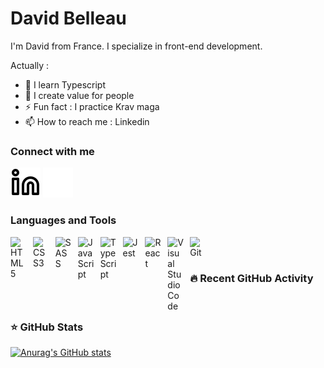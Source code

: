 # David Belleau

I'm David from France. I specialize in front-end development.

Actually :

- 🔭 I learn Typescript
- 👯 I create value for people
- ⚡ Fun fact : I practice Krav maga
- 📫 How to reach me : Linkedin

### Connect with me

[![img_contact](./img/linkedin-light.svg)](https://www.linkedin.com/in/david-belleau/#gh-light-mode-only)
[![img_contact](./img/linkedin-dark.svg)](https://www.linkedin.com/in/david-belleau/#gh-dark-mode-only)

### Languages and Tools

[<img src="https://cdn.jsdelivr.net/gh/devicons/devicon/icons/html5/html5-original.svg" alt="HTML5" style="padding-right:0.62rem;" align="left" width="26px"/>][html5]
[<img src="https://cdn.jsdelivr.net/gh/devicons/devicon/icons/css3/css3-original.svg" alt="CSS3" style="padding-right:0.62rem;" align="left" width="26px"/>][css3]
[<img src="https://cdn.jsdelivr.net/gh/devicons/devicon/icons/sass/sass-original.svg" alt="SASS" style="padding-right:0.62rem;" align="left" width="26px"/>][sass]
[<img src="https://cdn.jsdelivr.net/gh/devicons/devicon/icons/javascript/javascript-original.svg" alt="JavaScript" style="padding-right:0.62rem;" align="left" width="26px"/>][javascript]
[<img src="https://cdn.jsdelivr.net/gh/devicons/devicon/icons/typescript/typescript-original.svg" alt="TypeScript" style="padding-right:0.62rem;" align="left" width="26px"/>][typescript]
[<img src="https://cdn.jsdelivr.net/gh/devicons/devicon/icons/jest/jest-plain.svg" alt="Jest" style="padding-right:0.62rem;" align="left" width="26px"/>][jest]
[<img src="https://cdn.jsdelivr.net/gh/devicons/devicon/icons/react/react-original.svg" alt="React" style="padding-right:0.62rem;" align="left" width="26px"/>][react]
[<img src="https://cdn.jsdelivr.net/gh/devicons/devicon/icons/vscode/vscode-original.svg" alt="Visual Studio Code" style="padding-right:0.62rem;" align="left" width="26px"/>][visual studio code]
[<img src="https://cdn.jsdelivr.net/gh/devicons/devicon/icons/git/git-original.svg" alt="Git" style="padding-right:0.62rem;" align="left" width="26px"/>][git]

[html5]: https://www.w3schools.com/html
[css3]: https://www.w3schools.com/css
[sass]: https://sass-lang.com
[javascript]: https://developer.mozilla.org/en-US/docs/Web/JavaScript
[typescript]: https://www.typescriptlang.org
[jest]: https://jestjs.io
[react]: https://reactjs.org
[visual studio code]: https://code.visualstudio.com
[git]: https://git-scm.com

<br/>
<br/>

### 🔥 Recent GitHub Activity

<!--START_SECTION:activity-->

<!--END_SECTION:activity-->

<br/>

### ⭐ GitHub Stats

[![Anurag's GitHub stats](https://github-readme-stats.vercel.app/api?username=David-Belleau&show_icons=true&hide_border=false&title_color=3B1F94f&icon_color=FFE500&bg_color=09131B&text_color=ffffff&border_color=0c1a25)](https://github.com/anuraghazra/github-readme-stats)
